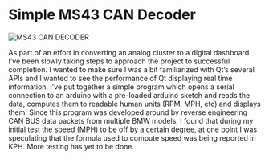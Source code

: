 # Simple MS43 CAN Decoder
![MS43 CAN DECODER](https://mcmillan.website/wp-content/uploads/2019/08/Screenshot-from-2017-06-06-17-46-39.png)

As part of an effort in converting an analog cluster to a digital dashboard I’ve been slowly taking steps to approach
the project to successful completion. I wanted to make sure I was a bit familiarized with Qt’s several APIs and I wanted
to see the performance of Qt displaying real time information. I’ve put together a simple program which opens a serial
connection to an arduino with a pre-loaded arduino sketch and reads the data, computes them to readable human units
(RPM, MPH, etc) and displays them. Since this program was developed around by reverse engineering CAN BUS data packets
from multiple BMW models, I found that during my initial test the speed (MPH) to be off by a certain degree, at one
point I was speculating that the formula used to compute speed was being reported in KPH. More testing has yet to be
done.
